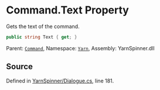 # Command.Text Property

Gets the text of the command.


```csharp
public string Text { get; }
```



<div class="class-metadata">

Parent: [`Command`](/api/csharp/yarn/command.md), Namespace: [`Yarn`](/api/csharp/yarn/README.md), Assembly: YarnSpinner.dll
</div>

## Source
Defined in [YarnSpinner/Dialogue.cs](https://github.com/YarnSpinnerTool/YarnSpinner//blob/develop/YarnSpinner/Dialogue.cs#L181), line 181.

